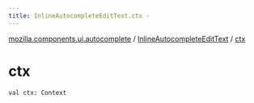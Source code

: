 ```yaml
---
title: InlineAutocompleteEditText.ctx - 
---
```


[mozilla.components.ui.autocomplete](../index.html) / [InlineAutocompleteEditText](index.html) / [ctx](./ctx.html)

# ctx

`val ctx: Context`